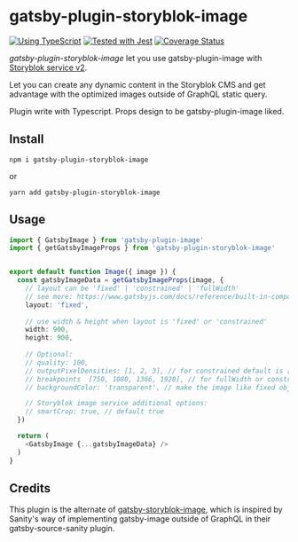 # gatsby-plugin-storyblok-image

[![Using TypeScript](https://img.shields.io/badge/%3C/%3E-TypeScript-0072C4.svg)](https://www.typescriptlang.org/)
[![Tested with Jest](https://img.shields.io/badge/tested_with-Jest-99424f.svg)](https://github.com/facebook/jest)
[![Coverage Status](https://coveralls.io/repos/github/nonjene/gatsby-plugin-storyblok-image/badge.svg?branch=master)](https://coveralls.io/github/nonjene/gatsby-plugin-storyblok-image?branch=master)

_gatsby-plugin-storyblok-image_ let you use gatsby-plugin-image with [Storyblok service v2](https://www.storyblok.com/docs/image-service).

Let you can create any dynamic content in the Storyblok CMS and get advantage with the optimized images outside of GraphQL static query.

Plugin write with Typescript. Props design to be gatsby-plugin-image liked.


## Install

`npm i gatsby-plugin-storyblok-image`

or

`yarn add gatsby-plugin-storyblok-image`


## Usage

```typescript
import { GatsbyImage } from 'gatsby-plugin-image'
import { getGatsbyImageProps } from 'gatsby-plugin-storyblok-image'


export default function Image({ image }) {
  const gatsbyImageData = getGatsbyImageProps(image, {
    // layout can be 'fixed' | 'constrained' | 'fullWidth'
    // see more: https://www.gatsbyjs.com/docs/reference/built-in-components/gatsby-plugin-image/#layout
    layout: 'fixed',
    
    // use width & height when layout is 'fixed' or 'constrained'
    width: 900,
    height: 900,
    
    // Optional:
    // quality: 100,
    // outputPixelDensities: [1, 2, 3], // for constrained default is [0.25, 0.5, 1, 2, 3]
    // breakpoints	[750, 1080, 1366, 1920], // for fullWidth or constrained
    // backgroundColor: 'transparent', // make the image like fixed object to contain instead of cover. Default not set.

    // Storyblok image service additional options:
    // smartCrop: true, // default true
  })

  return (
    <GatsbyImage {...gatsbyImageData} />
  )
}

```


## Credits

This plugin is the alternate of [gatsby-storyblok-image](https://github.com/bejamas/gatsby-storyblok-image), which is inspired by Sanity's way of implementing gatsby-image outside of GraphQL in their gatsby-source-sanity plugin.
